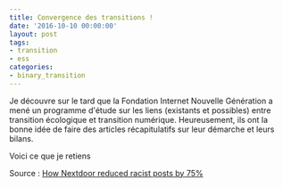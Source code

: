 ```yaml
---
title: Convergence des transitions !
date: '2016-10-10 00:00:00'
layout: post
tags:
- transition
- ess
categories:
- binary_transition
---
```


Je découvre sur le tard que la Fondation Internet Nouvelle Génération a mené un programme d'étude sur les liens (existants et possibles) entre transition écologique et transition numérique. Heureusement, ils ont la bonne idée de faire des articles récapitulatifs sur leur démarche et leurs bilans.

<!--more-->

Voici ce que je retiens

Source : [How Nextdoor reduced racist posts by 75%][source]

[source]: http://fusion.net/story/340171/how-nextdoor-reduced-racial-profiling/
